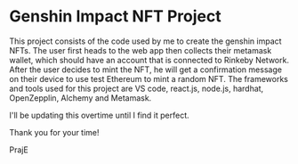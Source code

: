 # Genshin Impact NFT Project

This project consists of the code used by me to create the genshin impact NFTs. The user first heads to the web app then collects their metamask wallet, which should have an account that is connected to Rinkeby Network. After the user decides to mint the NFT, he will get a confirmation message on their device to use test Ethereum to mint a random NFT. The frameworks and tools used for this project are VS code, react.js, node.js, hardhat, OpenZepplin, Alchemy and Metamask.

I'll be updating this overtime until I find it perfect.

Thank you for your time!

PrajE

